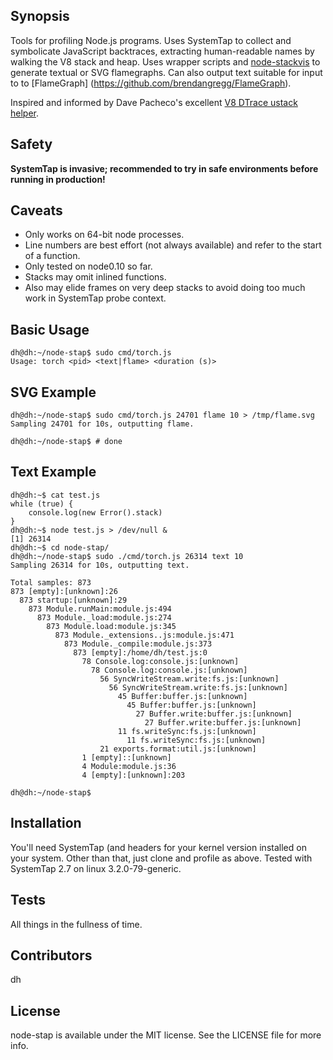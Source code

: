 ## Synopsis

Tools for profiling Node.js programs.  Uses SystemTap to collect and symbolicate JavaScript backtraces, extracting human-readable names by walking the V8 stack and heap.
Uses wrapper scripts and [node-stackvis](https://github.com/joyent/node-stackvis) to generate textual or SVG flamegraphs.
Can also output text suitable for input to to [FlameGraph] (https://github.com/brendangregg/FlameGraph).

Inspired and informed by Dave Pacheco's excellent [V8 DTrace ustack helper](https://www.joyent.com/blog/understanding-dtrace-ustack-helpers).

## Safety

**SystemTap is invasive; recommended to try in safe environments before running in production!**

## Caveats

* Only works on 64-bit node processes.
* Line numbers are best effort (not always available) and refer to the start of a function.
* Only tested on node0.10 so far.
* Stacks may omit inlined functions.
* Also may elide frames on very deep stacks to avoid doing too much work in SystemTap probe context.

## Basic Usage

```
dh@dh:~/node-stap$ sudo cmd/torch.js
Usage: torch <pid> <text|flame> <duration (s)>
```

## SVG Example

```
dh@dh:~/node-stap$ sudo cmd/torch.js 24701 flame 10 > /tmp/flame.svg
Sampling 24701 for 10s, outputting flame.

dh@dh:~/node-stap$ # done
```

## Text Example

```
dh@dh:~$ cat test.js
while (true) {
    console.log(new Error().stack)
}
dh@dh:~$ node test.js > /dev/null &
[1] 26314
dh@dh:~$ cd node-stap/
dh@dh:~/node-stap$ sudo ./cmd/torch.js 26314 text 10
Sampling 26314 for 10s, outputting text.

Total samples: 873
873 [empty]:[unknown]:26
  873 startup:[unknown]:29
    873 Module.runMain:module.js:494
      873 Module._load:module.js:274
        873 Module.load:module.js:345
          873 Module._extensions..js:module.js:471
            873 Module._compile:module.js:373
              873 [empty]:/home/dh/test.js:0
                78 Console.log:console.js:[unknown]
                  78 Console.log:console.js:[unknown]
                    56 SyncWriteStream.write:fs.js:[unknown]
                      56 SyncWriteStream.write:fs.js:[unknown]
                        45 Buffer:buffer.js:[unknown]
                          45 Buffer:buffer.js:[unknown]
                            27 Buffer.write:buffer.js:[unknown]
                              27 Buffer.write:buffer.js:[unknown]
                        11 fs.writeSync:fs.js:[unknown]
                          11 fs.writeSync:fs.js:[unknown]
                    21 exports.format:util.js:[unknown]
                1 [empty]::[unknown]
                4 Module:module.js:36
                4 [empty]:[unknown]:203

dh@dh:~/node-stap$
```

## Installation

You'll need SystemTap (and headers for your kernel version installed on your system.  Other than that, just clone and profile as above.
Tested with SystemTap 2.7 on linux 3.2.0-79-generic.

## Tests

All things in the fullness of time.

## Contributors

dh

## License

node-stap is available under the MIT license. See the LICENSE file for more info.
